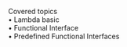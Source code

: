 Covered topics </br>
• Lambda basic</br>
• Functional Interface</br>
• Predefined Functional Interfaces </br>
